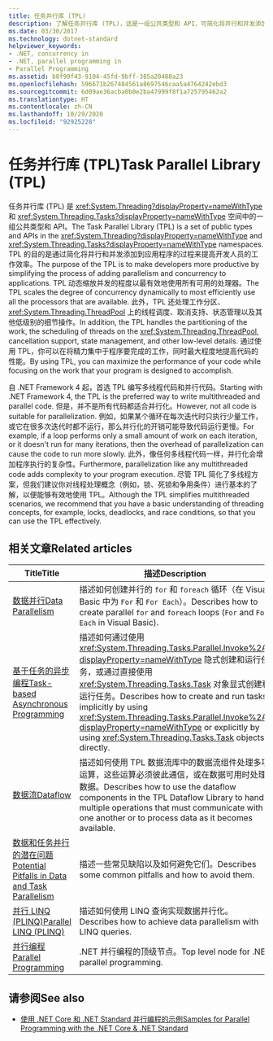 ```yaml
---
title: 任务并行库 (TPL)
description: 了解任务并行库 (TPL)，这是一组公共类型和 API，可简化将并行和并发添加到 .NET 中的应用程序的过程。
ms.date: 03/30/2017
ms.technology: dotnet-standard
helpviewer_keywords:
- .NET, concurrency in
- .NET, parallel programming in
- Parallel Programming
ms.assetid: b8f99f43-9104-45fd-9bff-385a20488a23
ms.openlocfilehash: 596671b267484561a8697546caa5a4764242ebd3
ms.sourcegitcommit: 6d09ae36acba0b0e2ba47999f8f1a725795462a2
ms.translationtype: HT
ms.contentlocale: zh-CN
ms.lasthandoff: 10/29/2020
ms.locfileid: "92925228"
---
```

# <a name="task-parallel-library-tpl"></a><span data-ttu-id="e7eaf-103">任务并行库 (TPL)</span><span class="sxs-lookup"><span data-stu-id="e7eaf-103">Task Parallel Library (TPL)</span></span>

<span data-ttu-id="e7eaf-104">任务并行库 (TPL) 是 <xref:System.Threading?displayProperty=nameWithType> 和 <xref:System.Threading.Tasks?displayProperty=nameWithType> 空间中的一组公共类型和 API。</span><span class="sxs-lookup"><span data-stu-id="e7eaf-104">The Task Parallel Library (TPL) is a set of public types and APIs in the <xref:System.Threading?displayProperty=nameWithType> and <xref:System.Threading.Tasks?displayProperty=nameWithType> namespaces.</span></span> <span data-ttu-id="e7eaf-105">TPL 的目的是通过简化将并行和并发添加到应用程序的过程来提高开发人员的工作效率。</span><span class="sxs-lookup"><span data-stu-id="e7eaf-105">The purpose of the TPL is to make developers more productive by simplifying the process of adding parallelism and concurrency to applications.</span></span> <span data-ttu-id="e7eaf-106">TPL 动态缩放并发的程度以最有效地使用所有可用的处理器。</span><span class="sxs-lookup"><span data-stu-id="e7eaf-106">The TPL scales the degree of concurrency dynamically to most efficiently use all the processors that are available.</span></span> <span data-ttu-id="e7eaf-107">此外，TPL 还处理工作分区、<xref:System.Threading.ThreadPool> 上的线程调度、取消支持、状态管理以及其他低级别的细节操作。</span><span class="sxs-lookup"><span data-stu-id="e7eaf-107">In addition, the TPL handles the partitioning of the work, the scheduling of threads on the <xref:System.Threading.ThreadPool>, cancellation support, state management, and other low-level details.</span></span> <span data-ttu-id="e7eaf-108">通过使用 TPL，你可以在将精力集中于程序要完成的工作，同时最大程度地提高代码的性能。</span><span class="sxs-lookup"><span data-stu-id="e7eaf-108">By using TPL, you can maximize the performance of your code while focusing on the work that your program is designed to accomplish.</span></span>  
  
 <span data-ttu-id="e7eaf-109">自 .NET Framework 4 起，首选 TPL 编写多线程代码和并行代码。</span><span class="sxs-lookup"><span data-stu-id="e7eaf-109">Starting with .NET Framework 4, the TPL is the preferred way to write multithreaded and parallel code.</span></span> <span data-ttu-id="e7eaf-110">但是，并不是所有代码都适合并行化。</span><span class="sxs-lookup"><span data-stu-id="e7eaf-110">However, not all code is suitable for parallelization.</span></span> <span data-ttu-id="e7eaf-111">例如，如果某个循环在每次迭代时只执行少量工作，或它在很多次迭代时都不运行，那么并行化的开销可能导致代码运行更慢。</span><span class="sxs-lookup"><span data-stu-id="e7eaf-111">For example, if a loop performs only a small amount of work on each iteration, or it doesn't run for many iterations, then the overhead of parallelization can cause the code to run more slowly.</span></span> <span data-ttu-id="e7eaf-112">此外，像任何多线程代码一样，并行化会增加程序执行的复杂性。</span><span class="sxs-lookup"><span data-stu-id="e7eaf-112">Furthermore, parallelization like any multithreaded code adds complexity to your program execution.</span></span> <span data-ttu-id="e7eaf-113">尽管 TPL 简化了多线程方案，但我们建议你对线程处理概念（例如，锁、死锁和争用条件）进行基本的了解，以便能够有效地使用 TPL。</span><span class="sxs-lookup"><span data-stu-id="e7eaf-113">Although the TPL simplifies multithreaded scenarios, we recommend that you have a basic understanding of threading concepts, for example, locks, deadlocks, and race conditions, so that you can use the TPL effectively.</span></span>  
  
## <a name="related-articles"></a><span data-ttu-id="e7eaf-114">相关文章</span><span class="sxs-lookup"><span data-stu-id="e7eaf-114">Related articles</span></span>  
  
|<span data-ttu-id="e7eaf-115">Title</span><span class="sxs-lookup"><span data-stu-id="e7eaf-115">Title</span></span>|<span data-ttu-id="e7eaf-116">描述</span><span class="sxs-lookup"><span data-stu-id="e7eaf-116">Description</span></span>|  
|-|-|  
|[<span data-ttu-id="e7eaf-117">数据并行</span><span class="sxs-lookup"><span data-stu-id="e7eaf-117">Data Parallelism</span></span>](data-parallelism-task-parallel-library.md)|<span data-ttu-id="e7eaf-118">描述如何创建并行的 `for` 和 `foreach` 循环（在 Visual Basic 中为 `For` 和 `For Each`）。</span><span class="sxs-lookup"><span data-stu-id="e7eaf-118">Describes how to create parallel `for` and `foreach` loops (`For` and `For Each` in Visual Basic).</span></span>|  
|[<span data-ttu-id="e7eaf-119">基于任务的异步编程</span><span class="sxs-lookup"><span data-stu-id="e7eaf-119">Task-based Asynchronous Programming</span></span>](task-based-asynchronous-programming.md)|<span data-ttu-id="e7eaf-120">描述如何通过使用 <xref:System.Threading.Tasks.Parallel.Invoke%2A?displayProperty=nameWithType> 隐式创建和运行任务，或通过直接使用 <xref:System.Threading.Tasks.Task> 对象显式创建和运行任务。</span><span class="sxs-lookup"><span data-stu-id="e7eaf-120">Describes how to create and run tasks implicitly by using <xref:System.Threading.Tasks.Parallel.Invoke%2A?displayProperty=nameWithType> or explicitly by using <xref:System.Threading.Tasks.Task> objects directly.</span></span>|  
|[<span data-ttu-id="e7eaf-121">数据流</span><span class="sxs-lookup"><span data-stu-id="e7eaf-121">Dataflow</span></span>](dataflow-task-parallel-library.md)|<span data-ttu-id="e7eaf-122">描述如何使用 TPL 数据流库中的数据流组件处理多项运算，这些运算必须彼此通信，或在数据可用时处理数据。</span><span class="sxs-lookup"><span data-stu-id="e7eaf-122">Describes how to use the dataflow components in the TPL Dataflow Library to handle multiple operations that must communicate with one another or to process data as it becomes available.</span></span>|
|[<span data-ttu-id="e7eaf-123">数据和任务并行的潜在问题</span><span class="sxs-lookup"><span data-stu-id="e7eaf-123">Potential Pitfalls in Data and Task Parallelism</span></span>](potential-pitfalls-in-data-and-task-parallelism.md)|<span data-ttu-id="e7eaf-124">描述一些常见缺陷以及如何避免它们。</span><span class="sxs-lookup"><span data-stu-id="e7eaf-124">Describes some common pitfalls and how to avoid them.</span></span>|  
|[<span data-ttu-id="e7eaf-125">并行 LINQ (PLINQ)</span><span class="sxs-lookup"><span data-stu-id="e7eaf-125">Parallel LINQ (PLINQ)</span></span>](introduction-to-plinq.md)|<span data-ttu-id="e7eaf-126">描述如何使用 LINQ 查询实现数据并行化。</span><span class="sxs-lookup"><span data-stu-id="e7eaf-126">Describes how to achieve data parallelism with LINQ queries.</span></span>|  
|[<span data-ttu-id="e7eaf-127">并行编程</span><span class="sxs-lookup"><span data-stu-id="e7eaf-127">Parallel Programming</span></span>](index.md)|<span data-ttu-id="e7eaf-128">.NET 并行编程的顶级节点。</span><span class="sxs-lookup"><span data-stu-id="e7eaf-128">Top level node for .NET parallel programming.</span></span>|  
  
## <a name="see-also"></a><span data-ttu-id="e7eaf-129">请参阅</span><span class="sxs-lookup"><span data-stu-id="e7eaf-129">See also</span></span>

- [<span data-ttu-id="e7eaf-130">使用 .NET Core 和 .NET Standard 并行编程的示例</span><span class="sxs-lookup"><span data-stu-id="e7eaf-130">Samples for Parallel Programming with the .NET Core & .NET Standard</span></span>](/samples/browse/?products=dotnet-core%2Cdotnet-standard&term=parallel)
